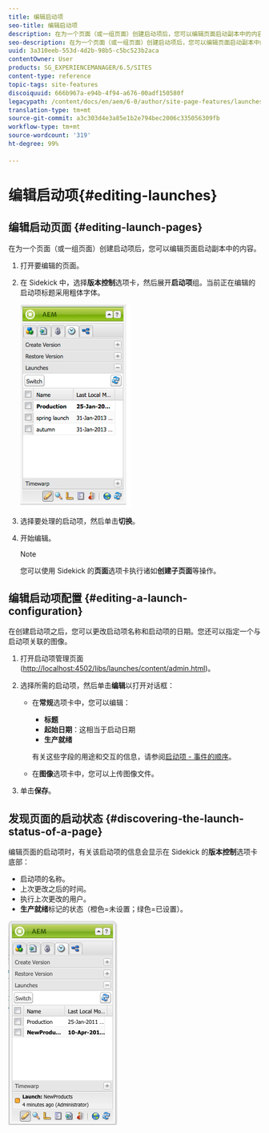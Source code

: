 ```yaml
---
title: 编辑启动项
seo-title: 编辑启动项
description: 在为一个页面（或一组页面）创建启动项后，您可以编辑页面启动副本中的内容。
seo-description: 在为一个页面（或一组页面）创建启动项后，您可以编辑页面启动副本中的内容。
uuid: 3a310eeb-553d-4d2b-98b5-c5bc523b2aca
contentOwner: User
products: SG_EXPERIENCEMANAGER/6.5/SITES
content-type: reference
topic-tags: site-features
discoiquuid: 666b967a-e94b-4f94-a676-00adf150580f
legacypath: /content/docs/en/aem/6-0/author/site-page-features/launches
translation-type: tm+mt
source-git-commit: a3c303d4e3a85e1b2e794bec2006c335056309fb
workflow-type: tm+mt
source-wordcount: '319'
ht-degree: 99%

---
```



# 编辑启动项{#editing-launches}

## 编辑启动页面 {#editing-launch-pages}

在为一个页面（或一组页面）创建启动项后，您可以编辑页面启动副本中的内容。

1. 打开要编辑的页面。
1. 在 Sidekick 中，选择&#x200B;**版本控制**&#x200B;选项卡，然后展开&#x200B;**启动项**&#x200B;组。当前正在编辑的启动项标题采用粗体字体。

   ![chlimage_1-13](assets/chlimage_1-13.jpeg)

1. 选择要处理的启动项，然后单击&#x200B;**切换**。
1. 开始编辑。

   >[!NOTE]
   >
   >您可以使用 Sidekick 的&#x200B;**页面**&#x200B;选项卡执行诸如&#x200B;**创建子页面**&#x200B;等操作。

## 编辑启动项配置 {#editing-a-launch-configuration}

在创建启动项之后，您可以更改启动项名称和启动项的日期。您还可以指定一个与启动项关联的图像。

1. 打开启动项管理页面 ([http://localhost:4502/libs/launches/content/admin.html](http://localhost:4502/libs/launches/content/admin.html))。

1. 选择所需的启动项，然后单击&#x200B;**编辑**&#x200B;以打开对话框：

   * 在&#x200B;**常规**&#x200B;选项卡中，您可以编辑：

      * **标题**
      * **起始日期**：这相当于启动日期
      * **生产就绪**

      有关这些字段的用途和交互的信息，请参阅[启动项 - 事件的顺序](/help/sites-authoring/launches.md#launches-the-order-of-events)。

   * 在&#x200B;**图像**&#x200B;选项卡中，您可以上传图像文件。


1. 单击&#x200B;**保存**。

## 发现页面的启动状态  {#discovering-the-launch-status-of-a-page}

编辑页面的启动项时，有关该启动项的信息会显示在 Sidekick 的&#x200B;**版本控制**&#x200B;选项卡底部：

* 启动项的名称。
* 上次更改之后的时间。
* 执行上次更改的用户。
* **生产就绪**&#x200B;标记的状态（橙色=未设置；绿色=已设置）。

![chlimage_1-186](assets/chlimage_1-186.png)

